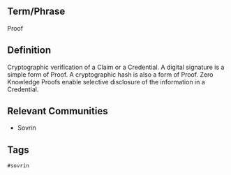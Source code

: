 ## Term/Phrase
Proof

## Definition
Cryptographic verification of a Claim or a Credential. A digital signature is a simple form of Proof. A cryptographic hash is also a form of Proof. Zero Knowledge Proofs enable selective disclosure of the information in a Credential.

## Relevant Communities
* Sovrin

## Tags
```
#sovrin
```
